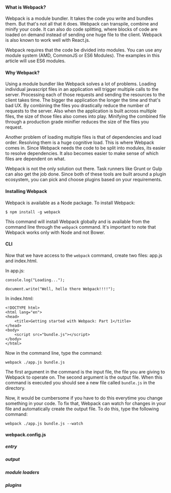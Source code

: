 #### What is Webpack?

Webpack is a module bundler. It takes the code you write and bundles them. But that's not all that it does. Webpack can transpile, combine and minify your code. It can also do code splitting, where blocks of code are loaded on demand instead of sending one huge file to the client. Webpack is also known to work well with React.js.

Webpack requires that the code be divided into modules. You can use any module system (AMD, CommonJS or ES6 Modules). The examples in this article will use ES6 modules.

#### Why Webpack?

Using a module bundler like Webpack solves a lot of problems. Loading individual javascript files in an application will trigger multiple calls to the server. Processing each of those requests and sending the resources to the client takes time. The bigger the application the longer the time and that's bad UX. By combining the files you drastically reduce the number of requests to the server. Also when the application is built across multiple files, the size of those files also comes into play. Minifying the combined file through a production grade minifier reduces the size of the files you request.

Another problem of loading multiple files is that of dependencies and load order. Resolving them is a huge cognitive load. This is where Webpack comes in. Since Webpack needs the code to be split into modules, its easier to resolve dependencies. It also becomes easier to make sense of which files are dependent on what.

Webpack is not the only solution out there. Task runners like Grunt or Gulp can also get the job done. Since both of these tools are built around a plugin ecosystem, you can pick and choose plugins based on your requirements.

#### Installing Webpack

Webpack is available as a Node package. To install Webpack:

```
$ npm install -g webpack
```

This command will install Webpack globally and is available from the command line through the ```webpack``` command. It's important to note that Webpack works only with Node and not Bower. 

#### CLI

Now that we have access to the ```webpack``` command, create two files: app.js and index.html.

In app.js:

```
console.log("Loading...");

document.write("Well, hello there Webpack!!!!");
```

In index.html:

```
<!DOCTYPE html>
<html lang="en">
<head>
    <title>Getting started with Webpack: Part 1</title>
</head>
<body>
    <script src="bundle.js"></script>
</body>
</html>

```

Now in the command line, type the command:

```
webpack ./app.js bundle.js
```

The first argument in the command is the input file, the file you are giving to Webpack to operate on. The second argument is the output file. When this command is executed you should see a new file called ```bundle.js``` in the directory.

Now, it would be cumbersome if you have to do this everytime you change something in your code. To fix that, Webpack can watch for changes in your file and automatically create the output file. To do this, type the following command:

```
webpack ./app.js bundle.js --watch
```

#### webpack.config.js
##### entry
##### output
##### module loaders
##### plugins